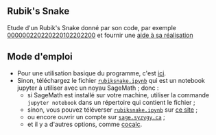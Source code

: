 ## Rubik's Snake
Etude d'un Rubik's Snake donné par son code, par exemple [000000220220220102202200](https://rawcdn.githack.com/YvesLemaire/rubiksnake/9cdd0cef72da81341bdbab911846ae12b16f8a5c/cat.html) et fournir une [aide à sa réalisation](./cat.png)
## Mode d'emploi
- Pour une utilisation basique du programme, c'est [ici](https://raw.githack.com/YvesLemaire/rubiksnake/main/rubiksnake.html). 
- Sinon, téléchargez le fichier [`rubiksnake.ipynb`](./rubiksnake.ipynb) qui est un notebook jupyter à utiliser avec un noyau SageMath ; donc :
    - si SageMath est installé sur votre machine, utiliser la commande `jupyter notebook` dans un répertoire qui contient le fichier ;
    - sinon, vous pouvez téléverser  [`rubiksnake.ipynb`](./rubiksnake.ipynb) sur [ce site](https://dahn-research.eu/nbplayer/) ;
    - ou encore ouvrir un compte sur [`sage.syzygy.ca`](https://sage.syzygy.ca/) ;
    - et il y a d'autres options, comme [cocalc](https://cocalc.com/).

